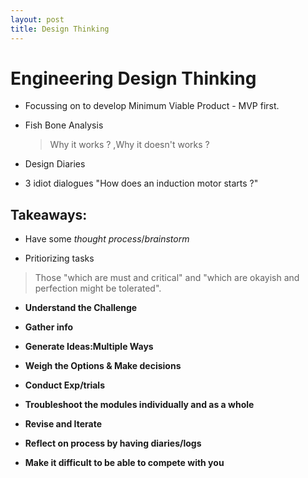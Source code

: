 ```yaml
---
layout: post
title: Design Thinking
---
```


# Engineering Design Thinking

- Focussing on to develop Minimum Viable Product - MVP first.

- Fish Bone Analysis 

	> Why it works ? ,Why it doesn't works ?

- Design Diaries

- 3 idiot dialogues "How does an induction motor starts ?"

## Takeaways:

- Have some *thought process*/*brainstorm*

- Pritiorizing tasks

 >Those "which are must and critical" and "which are okayish and perfection might be tolerated".

- **Understand the Challenge**

- **Gather info**

- **Generate Ideas:Multiple Ways**

- **Weigh the Options & Make decisions**

- **Conduct Exp/trials**

- **Troubleshoot the modules individually and as a whole**

- **Revise and Iterate**

- **Reflect on process by having diaries/logs**

- **Make it difficult to be able to compete with you**
 
